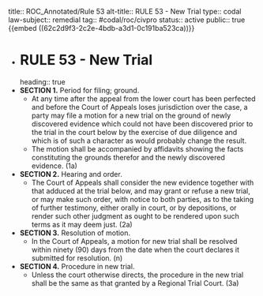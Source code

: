 title:: ROC_Annotated/Rule 53
alt-title:: RULE 53 - New Trial
type:: codal
law-subject:: remedial
tag:: #codal/roc/civpro
status:: active
public:: true
{{embed ((62c2d9f3-2c2e-4bdb-a3d1-0c191ba523ca))}}

- # RULE 53 - New Trial
  heading:: true
- **SECTION 1.** Period for filing; ground.
	- At any time after the appeal from the lower court has been perfected and before the Court of Appeals loses jurisdiction over the case, a party may file a motion for a new trial on the ground of newly discovered evidence which could not have been discovered prior to the trial in the court below by the exercise of due diligence and which is of such a character as would probably change the result.
	- The motion shall be accompanied by affidavits showing the facts constituting the grounds therefor and the newly discovered evidence. (1a)
- **SECTION 2.** Hearing and order.
	- The Court of Appeals shall consider the new evidence together with that adduced at the trial below, and may grant or refuse a new trial, or may make such order, with notice to both parties, as to the taking of further testimony, either orally in court, or by depositions, or render such other judgment as ought to be rendered upon such terms as it may deem just. (2a)
- **SECTION 3.** Resolution of motion.
	- In the Court of Appeals, a motion for new trial shall be resolved within ninety (90) days from the date when the court declares it submitted for resolution. (n)
- **SECTION 4.** Procedure in new trial.
	- Unless the court otherwise directs, the procedure in the new trial shall be the same as that granted by a Regional Trial Court. (3a)